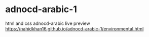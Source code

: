 # adnocd-arabic-1
html and css adnocd-arabic
live preview
https://nahidkhan16.github.io/adnocd-arabic-1/environmental.html

